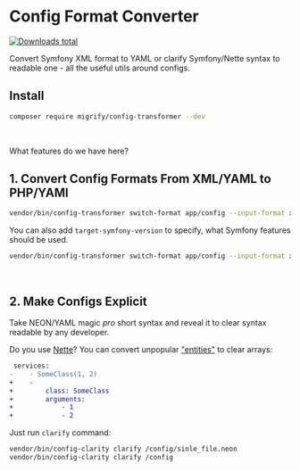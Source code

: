 # Config Format Converter

[![Downloads total](https://img.shields.io/packagist/dt/migrify/config-transformer.svg?style=flat-square)](https://packagist.org/packages/migrify/config-transformer/stats)

Convert Symfony XML format to YAML or clarify Symfony/Nette syntax to readable one - all the useful utils around configs.

## Install

```bash
composer require migrify/config-transformer --dev
```

<br>

What features do we have here?

## 1. Convert Config Formats From XML/YAML to PHP/YAMl

```bash
vendor/bin/config-transformer switch-format app/config --input-format xml --output-format yaml
```

You can also add `target-symfony-version` to specify, what Symfony features should be used.

```bash
vendor/bin/config-transformer switch-format app/config --input-format xml --output-format yaml --target-symfony-version 3.3
```

<br>

## 2. Make Configs Explicit

Take NEON/YAML magic *pro* short syntax and reveal it to clear syntax readable by any developer.

Do you use [Nette](https://nette.org/)? You can convert unpopular ["entities"](https://ne-on.org/) to clear arrays:

```diff
 services:
-    - SomeClass(1, 2)
+    -
+        class: SomeClass
+        arguments:
+            - 1
+            - 2
```

Just run `clarify` command:

```bash
vendor/bin/config-clarity clarify /config/sinle_file.neon
vendor/bin/config-clarity clarify /config
```
